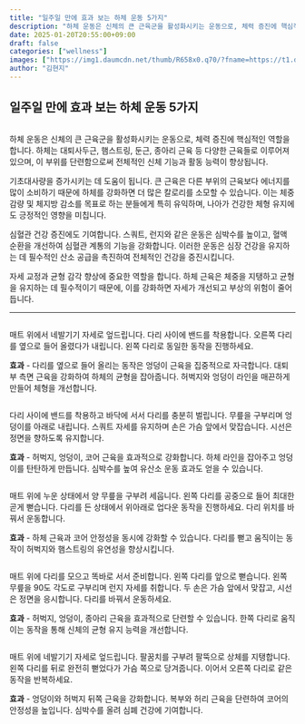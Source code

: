 ```yaml
---
title: "일주일 만에 효과 보는 하체 운동 5가지"
description: "하체 운동은 신체의 큰 근육군을 활성화시키는 운동으로, 체력 증진에 핵심적인 역할을 합니다. 하체는 대퇴사두근, 햄스트링, 둔근, 종아리 근육 등 다양한 근육들로 이루어져 있으며, 이 부위를 단련함으로써 전체적인 신체 기능과 활동 능력이 향상됩니다."
date: 2025-01-20T20:55:00+09:00
draft: false
categories: ["wellness"]
images: ["https://img1.daumcdn.net/thumb/R658x0.q70/?fname=https://t1.daumcdn.net/news/202501/20/tenbody/20250120073007142zsxl.jpg", "https://t1.daumcdn.net/news/202501/20/tenbody/20250120073007415qvfr.gif", "https://t1.daumcdn.net/news/202501/20/tenbody/20250120073007833vsmu.gif", "https://t1.daumcdn.net/news/202501/20/tenbody/20250120073008318zzts.gif", "https://t1.daumcdn.net/news/202501/20/tenbody/20250120073008586slwk.gif"]
author: "김현지"
---
```


<h2 >일주일 만에 효과 보는 하체 운동 5가지</h2> <figure ><img src="https://img1.daumcdn.net/thumb/R658x0.q70/?fname=https://t1.daumcdn.net/news/202501/20/tenbody/20250120073007142zsxl.jpg" alt=""/></figure> <p>하체 운동은 신체의 큰 근육군을 활성화시키는 운동으로, 체력 증진에 핵심적인 역할을 합니다. 하체는 대퇴사두근, 햄스트링, 둔근, 종아리 근육 등 다양한 근육들로 이루어져 있으며, 이 부위를 단련함으로써 전체적인 신체 기능과 활동 능력이 향상됩니다.</p> <p>기초대사량을 증가시키는 데 도움이 됩니다. 큰 근육은 다른 부위의 근육보다 에너지를 많이 소비하기 때문에 하체를 강화하면 더 많은 칼로리를 소모할 수 있습니다. 이는 체중 감량 및 체지방 감소를 목표로 하는 분들에게 특히 유익하며, 나아가 건강한 체형 유지에도 긍정적인 영향을 미칩니다.</p> <p>심혈관 건강 증진에도 기여합니다. 스쿼트, 런지와 같은 운동은 심박수를 높이고, 혈액 순환을 개선하여 심혈관 계통의 기능을 강화합니다. 이러한 운동은 심장 건강을 유지하는 데 필수적인 산소 공급을 촉진하여 전체적인 건강을 증진시킵니다.</p> <p>자세 교정과 균형 감각 향상에 중요한 역할을 합니다. 하체 근육은 체중을 지탱하고 균형을 유지하는 데 필수적이기 때문에, 이를 강화하면 자세가 개선되고 부상의 위험이 줄어듭니다.</p> <hr /> <figure ><img src="https://t1.daumcdn.net/news/202501/20/tenbody/20250120073007415qvfr.gif" alt=""/></figure> <p>매트 위에서 네발기기 자세로 엎드립니다. 다리 사이에 밴드를 착용합니다. 오른쪽 다리를 옆으로 들어 올렸다가 내립니다. 왼쪽 다리로 동일한 동작을 진행하세요.</p> <p><strong>효과</strong> - 다리를 옆으로 들어 올리는 동작은 엉덩이 근육을 집중적으로 자극합니다. 대퇴부 측면 근육을 강화하여 하체의 균형을 잡아줍니다. 허벅지와 엉덩이 라인을 매끈하게 만들어 체형을 개선합니다.</p> <figure ><img src="https://t1.daumcdn.net/news/202501/20/tenbody/20250120073007833vsmu.gif" alt=""/></figure> <p>다리 사이에 밴드를 착용하고 바닥에 서서 다리를 충분히 벌립니다. 무릎을 구부리며 엉덩이를 아래로 내립니다. 스쿼트 자세를 유지하며 손은 가슴 앞에서 맞잡습니다. 시선은 정면을 향하도록 유지합니다.</p> <p><strong>효과</strong> - 허벅지, 엉덩이, 코어 근육을 효과적으로 강화합니다. 하체 라인을 잡아주고 엉덩이를 탄탄하게 만듭니다. 심박수를 높여 유산소 운동 효과도 얻을 수 있습니다.</p> <figure ><img src="https://t1.daumcdn.net/news/202501/20/tenbody/20250120073008318zzts.gif" alt=""/></figure> <p>매트 위에 누운 상태에서 양 무릎을 구부려 세웁니다. 왼쪽 다리를 공중으로 들어 최대한 곧게 뻗습니다. 다리를 든 상태에서 위아래로 업다운 동작을 진행하세요. 다리 위치를 바꿔서 운동합니다.</p> <p><strong>효과</strong> - 하체 근육과 코어 안정성을 동시에 강화할 수 있습니다. 다리를 뻗고 움직이는 동작이 허벅지와 햄스트링의 유연성을 향상시킵니다.</p> <figure ><img src="https://t1.daumcdn.net/news/202501/20/tenbody/20250120073008586slwk.gif" alt=""/></figure> <p>매트 위에 다리를 모으고 똑바로 서서 준비합니다. 왼쪽 다리를 앞으로 뻗습니다. 왼쪽 무릎을 90도 각도로 구부리며 런지 자세를 취합니다. 두 손은 가슴 앞에서 맞잡고, 시선은 정면을 응시합니다. 다리를 바꿔서 운동하세요.</p> <p><strong>효과</strong> - 허벅지, 엉덩이, 종아리 근육을 효과적으로 단련할 수 있습니다. 한쪽 다리로 움직이는 동작을 통해 신체의 균형 유지 능력을 개선합니다.</p> <figure ><img src="https://t1.daumcdn.net/news/202501/20/tenbody/20250120073008798vyou.gif" alt=""/></figure> <p>매트 위에 네발기기 자세로 엎드립니다. 팔꿈치를 구부려 팔뚝으로 상체를 지탱합니다. 왼쪽 다리를 뒤로 완전히 뻗었다가 가슴 쪽으로 당겨줍니다. 이어서 오른쪽 다리로 같은 동작을 반복하세요.</p> <p><strong>효과</strong> - 엉덩이와 허벅지 뒤쪽 근육을 강화합니다. 복부와 허리 근육을 단련하여 코어의 안정성을 높입니다. 심박수를 올려 심폐 건강에 기여합니다.</p>